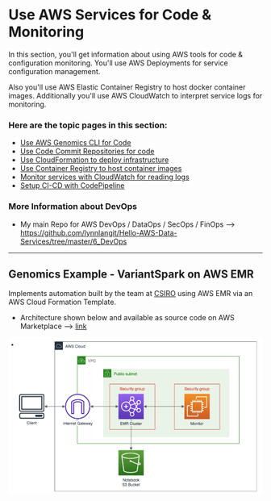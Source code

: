 # Use AWS Services for Code & Monitoring

In this section, you'll get information about using AWS tools for code & configuration monitoring.  You'll use AWS Deployments for service configuration management.  

Also you'll use AWS Elastic Container Registry to host docker container images.  Additionally you'll use AWS CloudWatch to interpret service logs for monitoring.

### Here are the topic pages in this section:
- [Use AWS Genomics CLI for Code](https://github.com/lynnlangit/aws-for-bioinformatics/blob/main/6_Automation/0_Use_aws_genomics-cli.md)
- [Use Code Commit Repositories for code](https://github.com/lynnlangit/aws-for-bioinformatics/blob/main/6_Automation/1_Use_Code_Repository.md) 
- [Use CloudFormation to deploy infrastructure](https://github.com/lynnlangit/aws-for-bioinformatics/blob/main/6_Automation/2_Use_CloudFormation.md)
- [Use Container Registry to host container images](https://github.com/lynnlangit/aws-for-bioinformatics/blob/main/6_Automation/3_Use_Container_Registry.md)
- [Monitor services with CloudWatch for reading logs](https://github.com/lynnlangit/aws-for-bioinformatics/blob/main/6_Automation/4_Monitor_with_CloudWatch.md)
- [Setup CI-CD with CodePipeline](https://github.com/lynnlangit/aws-for-bioinformatics/blob/main/6_Automation/5_Setup_CI-CD_with_CodePipeline.md)

### More Information about DevOps

- My main Repo for AWS DevOps / DataOps / SecOps / FinOps --> https://github.com/lynnlangit/Hello-AWS-Data-Services/tree/master/6_DevOps

---

## Genomics Example - VariantSpark on AWS EMR

Implements automation built by the team at [CSIRO](https://bioinformatics.csiro.au) using AWS EMR via an AWS Cloud Formation Template. 
- Architecture shown below and available as source code on AWS Marketplace --> [link](https://aws.amazon.com/marketplace/pp/prodview-pgna4dj6xqqde#pdp-usage)

<img src="https://github.com/lynnlangit/aws-for-bioinformatics/blob/main/6_Automation/images/csrio-vs-emr.png" width=600>


